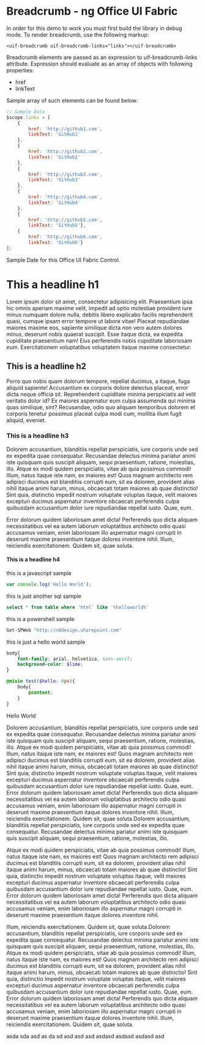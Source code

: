 # Breadcrumb - ng Office UI Fabric

In order for this demo to work you must first build the library in debug mode.
To render breadcrumb, use the following markup:

```markup
<uif-breadcrumb uif-breadcrumb-links="links"></uif-breadcrumb>
```
    
Breadcrumb elements are passed as an expression to uif-breadcrumb-links attribute. Expression should evaluate as an array of objects with following properties:

* href
* linkText

Sample array of such elements can be found below:
```js
// Sample Data
$scope.links = [
    {
        href: 'http://github1.com',
        linkText: 'GitHub1'
    },
    {
        href: 'http://github2.com',
        linkText: 'GitHub2'
    },
    {
        href: 'http://github3.com', 
        linkText: 'GitHub3'
    },
    {
        href: 'http://github4.com', 
        linkText: 'GitHub4'
    },
    {
        href: 'http://github5.com', 
        linkText: 'GitHub5'},
    {
        href: 'http://github6.com', 
        linkText: 'GitHub6'}
];
```
Sample Date for this Office UI Fabric Control.


# This a headline h1
Lorem ipsum dolor sit amet, consectetur adipisicing elit. Praesentium ipsa hic omnis aperiam maxime velit, impedit ad optio molestiae provident iure minus numquam dolore nulla, debitis libero explicabo facilis reprehenderit quasi, cumque ipsam error tempore ut labore vitae! Placeat repudiandae maiores maxime eos, sapiente similique dicta non vero autem dolores minus, deserunt nobis quaerat suscipit. Esse itaque dicta, ea expedita cupiditate praesentium nam! Eius perferendis nobis cupiditate laboriosam eum. Exercitationem voluptatibus voluptatem itaque maxime consectetur.

## This is a headline h2

Porro quo nobis quam dolorum tempore, repellat ducimus, a itaque, fuga aliquid sapiente! Accusantium ex corporis dolore delectus placeat, error dicta neque officia sit. Reprehenderit cupiditate minima perspiciatis ad velit veritatis dolor id? Ex maiores aspernatur eum culpa assumenda qui minima quas similique, sint? Recusandae, odio quo aliquam temporibus dolorem et corporis tenetur possimus placeat culpa modi cum, mollitia illum fugit aliquid, eveniet.

### This is a headline h3

Dolorem accusantium, blanditiis repellat perspiciatis, iure corporis unde sed ex expedita quae consequatur. Recusandae delectus minima pariatur animi iste quisquam quis suscipit aliquam, sequi praesentium, ratione, molestias, illo. Atque ex modi quidem perspiciatis, vitae ab quia possimus commodi! Illum, natus itaque iste nam, ex maiores est! Quos magnam architecto rem adipisci ducimus est blanditiis corrupti eum, sit ea dolorem, provident alias nihil itaque animi harum, minus, obcaecati totam maiores ab quae distinctio! Sint quia, distinctio impedit nostrum voluptate voluptas itaque, velit maiores excepturi ducimus aspernatur inventore obcaecati perferendis culpa quibusdam accusantium dolor iure repudiandae repellat iusto. Quae, eum. 

Error dolorum quidem laboriosam amet dicta! Perferendis quo dicta aliquam necessitatibus vel ea autem laborum voluptatibus architecto odio quasi accusamus veniam, enim laboriosam illo aspernatur magni corrupti in deserunt maxime praesentium itaque dolores inventore nihil. Illum, reiciendis exercitationem. Quidem sit, quae soluta.

#### This is a headline h4

this is a javascript sample

```js
var console.log('Hello World');
```

this is just another sql sample

```sql
select * from table where 'html' like '%helloworld%'
```

this is a powershell sample

```powershell
Get-SPWeb "http://n8design.sharepoint.com"
```

this is just a hello world sample

```scss
body{
    font-family: arial, helvetica, sans-serif;
    background-color: $lime;
}

@mixin test($hello: 0px){
    body{
        @content;
    }
}
```

Hello World



Dolorem accusantium, blanditiis repellat perspiciatis, iure corporis unde sed ex expedita quae consequatur. Recusandae delectus minima pariatur animi iste quisquam quis suscipit aliquam, sequi praesentium, ratione, molestias, illo. Atque ex modi quidem perspiciatis, vitae ab quia possimus commodi! Illum, natus itaque iste nam, ex maiores est! Quos magnam architecto rem adipisci ducimus est blanditiis corrupti eum, sit ea dolorem, provident alias nihil itaque animi harum, minus, obcaecati totam maiores ab quae distinctio! Sint quia, distinctio impedit nostrum voluptate voluptas itaque, velit maiores excepturi ducimus aspernatur inventore obcaecati perferendis culpa quibusdam accusantium dolor iure repudiandae repellat iusto. Quae, eum. Error dolorum quidem laboriosam amet dicta! Perferendis quo dicta aliquam necessitatibus vel ea autem laborum voluptatibus architecto odio quasi accusamus veniam, enim laboriosam illo aspernatur magni corrupti in deserunt maxime praesentium itaque dolores inventore nihil. Illum, reiciendis exercitationem. Quidem sit, quae soluta.Dolorem accusantium, blanditiis repellat perspiciatis, iure corporis unde sed ex expedita quae consequatur. Recusandae delectus minima pariatur animi iste quisquam quis suscipit aliquam, sequi praesentium, ratione, molestias, illo. 

Atque ex modi quidem perspiciatis, vitae ab quia possimus commodi! Illum, natus itaque iste nam, ex maiores est! Quos magnam architecto rem adipisci ducimus est blanditiis corrupti eum, sit ea dolorem, provident alias nihil itaque animi harum, minus, obcaecati totam maiores ab quae distinctio! Sint quia, distinctio impedit nostrum voluptate voluptas itaque, velit maiores excepturi ducimus aspernatur inventore obcaecati perferendis culpa quibusdam accusantium dolor iure repudiandae repellat iusto. Quae, eum. Error dolorum quidem laboriosam amet dicta! Perferendis quo dicta aliquam necessitatibus vel ea autem laborum voluptatibus architecto odio quasi accusamus veniam, enim laboriosam illo aspernatur magni corrupti in deserunt maxime praesentium itaque dolores inventore nihil. 

Illum, reiciendis exercitationem. Quidem sit, quae soluta.Dolorem accusantium, blanditiis repellat perspiciatis, iure corporis unde sed ex expedita quae consequatur. Recusandae delectus minima pariatur animi iste quisquam quis suscipit aliquam, sequi praesentium, ratione, molestias, illo. Atque ex modi quidem perspiciatis, vitae ab quia possimus commodi! Illum, natus itaque iste nam, ex maiores est! Quos magnam architecto rem adipisci ducimus est blanditiis corrupti eum, sit ea dolorem, provident alias nihil itaque animi harum, minus, obcaecati totam maiores ab quae distinctio! Sint quia, distinctio impedit nostrum voluptate voluptas itaque, velit maiores excepturi ducimus aspernatur inventore obcaecati perferendis culpa quibusdam accusantium dolor iure repudiandae repellat iusto. Quae, eum. Error dolorum quidem laboriosam amet dicta! Perferendis quo dicta aliquam necessitatibus vel ea autem laborum voluptatibus architecto odio quasi accusamus veniam, enim laboriosam illo aspernatur magni corrupti in deserunt maxime praesentium itaque dolores inventore nihil. Illum, reiciendis exercitationem. Quidem sit, quae soluta.



asda
sda  asd as da sd asd asd asd asdasd asdasd asdasd asd

